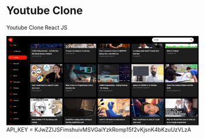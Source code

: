# Youtube Clone
Youtube Clone React JS

![YoutubeClone](https://github.com/Serg111101/YouTube-Clone/blob/master/youtubeClone.jpg)
API_KEY = KJwZZIJSFimshuivMSVGaiYzkRomp15f2vKjsnK4bKzuUzVLzA